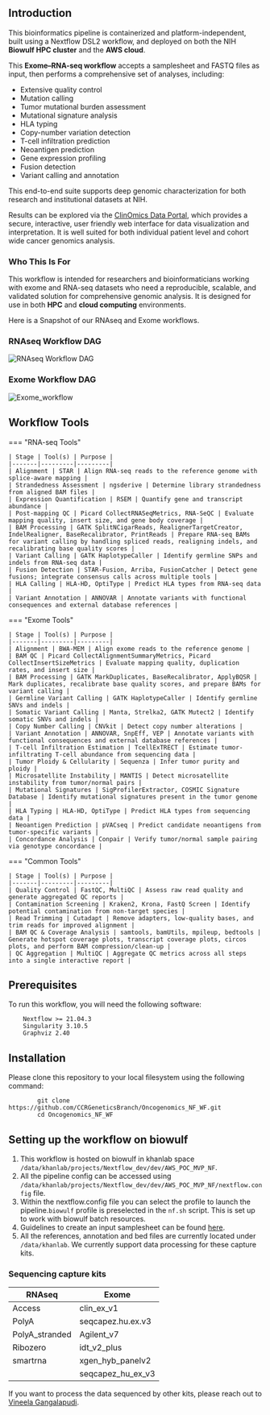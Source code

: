 ## Introduction


This bioinformatics pipeline is containerized and platform-independent, built using a Nextflow DSL2 workflow, and deployed on both the NIH **Biowulf HPC cluster** and the **AWS cloud**.  

This **Exome–RNA-seq workflow** accepts a samplesheet and FASTQ files as input, then performs a comprehensive set of analyses, including:  

- Extensive quality control  
- Mutation calling  
- Tumor mutational burden assessment  
- Mutational signature analysis  
- HLA typing  
- Copy-number variation detection  
- T-cell infiltration prediction  
- Neoantigen prediction  
- Gene expression profiling  
- Fusion detection  
- Variant calling and annotation  

This end-to-end suite supports deep genomic characterization for both research and institutional datasets at NIH.  

Results can be explored via the [ClinOmics Data Portal](https://oncogenomics.ccr.cancer.gov/production/public/), which provides a secure, interactive, user friendly web interface for data visualization and interpretation. It is well suited for both individual patient level and cohort wide cancer genomics analysis.


### Who This Is For
This workflow is intended for researchers and bioinformaticians working with exome and RNA-seq datasets who need a reproducible, scalable, and validated solution for comprehensive genomic analysis. It is designed for use in both **HPC** and **cloud computing** environments.  


Here is a Snapshot of our RNAseq and Exome workflows.

### RNAseq Workflow DAG

![RNAseq Workflow DAG](RNAseq_DAG.png)

### Exome Workflow DAG

![Exome_workflow](Exome_DAG.png)

## Workflow Tools

=== "RNA-seq Tools"
    
    | Stage | Tool(s) | Purpose |
    |-------|---------|---------|
    | Alignment | STAR | Align RNA-seq reads to the reference genome with splice-aware mapping |
    | Strandedness Assessment | ngsderive | Determine library strandedness from aligned BAM files |
    | Expression Quantification | RSEM | Quantify gene and transcript abundance |
    | Post-mapping QC | Picard CollectRNASeqMetrics, RNA-SeQC | Evaluate mapping quality, insert size, and gene body coverage |
    | BAM Processing | GATK SplitNCigarReads, RealignerTargetCreator, IndelRealigner, BaseRecalibrator, PrintReads | Prepare RNA-seq BAMs for variant calling by handling spliced reads, realigning indels, and recalibrating base quality scores |
    | Variant Calling | GATK HaplotypeCaller | Identify germline SNPs and indels from RNA-seq data |
    | Fusion Detection | STAR-Fusion, Arriba, FusionCatcher | Detect gene fusions; integrate consensus calls across multiple tools |
    | HLA Calling | HLA-HD, OptiType | Predict HLA types from RNA-seq data |
    | Variant Annotation | ANNOVAR | Annotate variants with functional consequences and external database references |

=== "Exome Tools"
    
    | Stage | Tool(s) | Purpose |
    |-------|---------|---------|
    | Alignment | BWA-MEM | Align exome reads to the reference genome |
    | BAM QC | Picard CollectAlignmentSummaryMetrics, Picard CollectInsertSizeMetrics | Evaluate mapping quality, duplication rates, and insert size |
    | BAM Processing | GATK MarkDuplicates, BaseRecalibrator, ApplyBQSR | Mark duplicates, recalibrate base quality scores, and prepare BAMs for variant calling |
    | Germline Variant Calling | GATK HaplotypeCaller | Identify germline SNVs and indels |
    | Somatic Variant Calling | Manta, Strelka2, GATK Mutect2 | Identify somatic SNVs and indels |
    | Copy Number Calling | CNVkit | Detect copy number alterations |
    | Variant Annotation | ANNOVAR, SnpEff, VEP | Annotate variants with functional consequences and external database references |
    | T-cell Infiltration Estimation | TcellExTRECT | Estimate tumor-infiltrating T-cell abundance from sequencing data |
    | Tumor Ploidy & Cellularity | Sequenza | Infer tumor purity and ploidy |
    | Microsatellite Instability | MANTIS | Detect microsatellite instability from tumor/normal pairs |
    | Mutational Signatures | SigProfilerExtractor, COSMIC Signature Database | Identify mutational signatures present in the tumor genome |
    | HLA Typing | HLA-HD, OptiType | Predict HLA types from sequencing data |
    | Neoantigen Prediction | pVACseq | Predict candidate neoantigens from tumor-specific variants |
    | Concordance Analysis | Conpair | Verify tumor/normal sample pairing via genotype concordance |

=== "Common Tools"
    
    | Stage | Tool(s) | Purpose |
    |-------|---------|---------|
    | Quality Control | FastQC, MultiQC | Assess raw read quality and generate aggregated QC reports |
    | Contamination Screening | Kraken2, Krona, FastQ Screen | Identify potential contamination from non-target species |
    | Read Trimming | Cutadapt | Remove adapters, low-quality bases, and trim reads for improved alignment |
    | BAM QC & Coverage Analysis | samtools, bamUtils, mpileup, bedtools | Generate hotspot coverage plots, transcript coverage plots, circos plots, and perform BAM compression/clean-up |
    | QC Aggregation | MultiQC | Aggregate QC metrics across all steps into a single interactive report |

## Prerequisites

To run this workflow, you will need the following software:

```
	Nextflow >= 21.04.3
	Singularity 3.10.5
	Graphviz 2.40
```

## Installation

Please clone this repository to your local filesystem using the following command:

```
        git clone https://github.com/CCRGeneticsBranch/Oncogenomics_NF_WF.git
        cd Oncogenomics_NF_WF
```

## Setting up the workflow on biowulf

1. This workflow is hosted on biowulf in khanlab space `/data/khanlab/projects/Nextflow_dev/dev/AWS_POC_MVP_NF`.
2. All the pipeline config can be accessed using `/data/khanlab/projects/Nextflow_dev/dev/AWS_POC_MVP_NF/nextflow.config` file.
3. Within the nextflow.config file you can select the profile to launch the pipeline.`biowulf` profile is preselected in the `nf.sh` script. This is set up to work with biowulf batch resources.
4. Guidelines to create an input samplesheet can be found [here](samplesheet.md).
5. All the references, annotation and bed files are currently located under `/data/khanlab`. We currently support data processing for these capture kits.

### Sequencing capture kits

| RNAseq         | Exome             |
| -------------- | ----------------- |
| Access         | clin_ex_v1        |
| PolyA          | seqcapez.hu.ex.v3 |
| PolyA_stranded | Agilent_v7        |
| Ribozero       | idt_v2_plus       |
| smartrna       | xgen_hyb_panelv2  |
|                | seqcapez_hu_ex_v3 |

If you want to process the data sequenced by other kits, please reach out to [Vineela Gangalapudi](mailto:vineela.gangalapudi@nih.gov).
